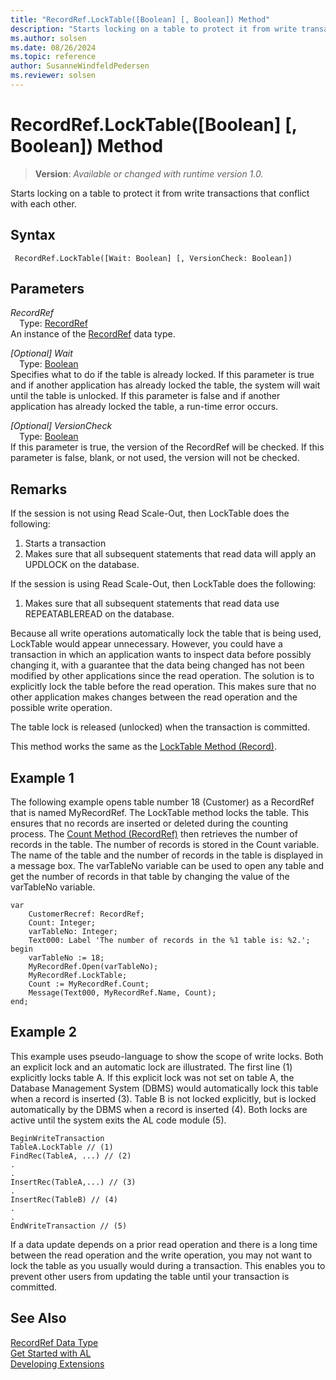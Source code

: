 ```yaml
---
title: "RecordRef.LockTable([Boolean] [, Boolean]) Method"
description: "Starts locking on a table to protect it from write transactions that conflict with each other."
ms.author: solsen
ms.date: 08/26/2024
ms.topic: reference
author: SusanneWindfeldPedersen
ms.reviewer: solsen
---
```

[//]: # (START>DO_NOT_EDIT)
[//]: # (IMPORTANT:Do not edit any of the content between here and the END>DO_NOT_EDIT.)
[//]: # (Any modifications should be made in the .xml files in the ModernDev repo.)
# RecordRef.LockTable([Boolean] [, Boolean]) Method
> **Version**: _Available or changed with runtime version 1.0._

Starts locking on a table to protect it from write transactions that conflict with each other.


## Syntax
```AL
 RecordRef.LockTable([Wait: Boolean] [, VersionCheck: Boolean])
```
## Parameters
*RecordRef*  
&emsp;Type: [RecordRef](recordref-data-type.md)  
An instance of the [RecordRef](recordref-data-type.md) data type.  

*[Optional] Wait*  
&emsp;Type: [Boolean](../boolean/boolean-data-type.md)  
Specifies what to do if the table is already locked. If this parameter is true and if another application has already locked the table, the system will wait until the table is unlocked. If this parameter is false and if another application has already locked the table, a run-time error occurs.  

*[Optional] VersionCheck*  
&emsp;Type: [Boolean](../boolean/boolean-data-type.md)  
If this parameter is true, the version of the RecordRef will be checked. If this parameter is false, blank, or not used, the version will not be checked.  



[//]: # (IMPORTANT: END>DO_NOT_EDIT)

## Remarks

If the session is not using Read Scale-Out, then LockTable does the following:  

1) Starts a transaction
2) Makes sure that all subsequent statements that read data will apply an UPDLOCK on the database.

If the session is using Read Scale-Out, then LockTable does the following:

1) Makes sure that all subsequent statements that read data use REPEATABLEREAD on the database.

Because all write operations automatically lock the table that is being used, LockTable would appear unnecessary. However, you could have a transaction in which an application wants to inspect data before possibly changing it, with a guarantee that the data being changed has not been modified by other applications since the read operation. The solution is to explicitly lock the table before the read operation. This makes sure that no other application makes changes between the read operation and the possible write operation. 

The table lock is released (unlocked) when the transaction is committed. 
  
This method works the same as the [LockTable Method \(Record\)](../record/record-locktable-method.md).  
  
## Example 1

The following example opens table number 18 \(Customer\) as a RecordRef that is named MyRecordRef. The LockTable method locks the table. This ensures that no records are inserted or deleted during the counting process. The [Count Method \(RecordRef\)](recordref-count-method.md) then retrieves the number of records in the table. The number of records is stored in the Count variable. The name of the table and the number of records in the table is displayed in a message box. The varTableNo variable can be used to open any table and get the number of records in that table by changing the value of the varTableNo variable. 
  
```al
var
    CustomerRecref: RecordRef;
    Count: Integer;
    varTableNo: Integer;
    Text000: Label 'The number of records in the %1 table is: %2.'; 
begin
    varTableNo := 18;  
    MyRecordRef.Open(varTableNo);  
    MyRecordRef.LockTable;  
    Count := MyRecordRef.Count;  
    Message(Text000, MyRecordRef.Name, Count);  
end;
```  
  
## Example 2

This example uses pseudo-language to show the scope of write locks. Both an explicit lock and an automatic lock are illustrated. The first line \(1\) explicitly locks table A. If this explicit lock was not set on table A, the Database Management System \(DBMS\) would automatically lock this table when a record is inserted \(3\). Table B is not locked explicitly, but is locked automatically by the DBMS when a record is inserted \(4\). Both locks are active until the system exits the AL code module \(5\).  
  
``` 
BeginWriteTransaction   
TableA.LockTable // (1)  
FindRec(TableA, ...) // (2)  
.  
.  
InsertRec(TableA,...) // (3)  
.  
InsertRec(TableB) // (4)  
.  
.  
EndWriteTransaction // (5)  
```  
  
If a data update depends on a prior read operation and there is a long time between the read operation and the write operation, you may not want to lock the table as you usually would during a transaction. This enables you to prevent other users from updating the table until your transaction is committed.  
  

## See Also

[RecordRef Data Type](recordref-data-type.md)  
[Get Started with AL](../../devenv-get-started.md)  
[Developing Extensions](../../devenv-dev-overview.md)